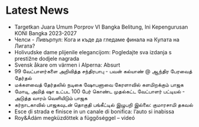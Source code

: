# Latest News
-  Targetkan Juara Umum Porprov VI Bangka Belitung, Ini Kepengurusan KONI Bangka 2023-2027
-  Челси - Ливърпул: Кога и къде да гледаме финала на Купата на Лигата?
-  Holivudske dame plijenile elegancijom: Pogledajte sva izdanja s prestižne dodjele nagrada
-  Svensk åkare om värmen i Alperna: Absurt
-  99 வேட்பாளர்களை அறிவித்த சந்திரபாபு - பவன் கல்யாண் @ ஆந்திர பேரவைத் தேர்தல்
-  மக்களவைத் தேர்தலில் நடிகை ஷோபனாவை கேரளாவில் களமிறக்கும் பாஜக
-  மோடி, அமித் ஷா உட்பட 100 பேர் கொண்ட முதல்கட்ட வேட்பாளர் பட்டியல் - அடுத்த வாரம் வெளியிடும் பாஜக
-  கர்நாடகாவில் பாஜகவுடன் தொகுதி பங்கீட்டில் இழுபறி இல்லை: குமாரசாமி தகவல்
-  Esce di strada e finisce in un canale di bonifica: l’auto si inabissa
-  Roy&Ádám megküzdöttek a függőséggel – videó
